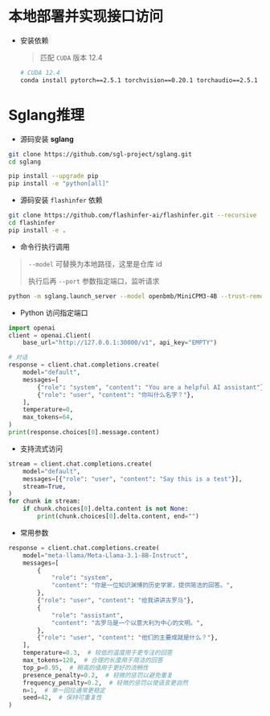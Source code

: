 # 本地部署并实现接口访问

+ 安装依赖

  > 匹配 `CUDA` 版本 12.4

  ```bash
  # CUDA 12.4
  conda install pytorch==2.5.1 torchvision==0.20.1 torchaudio==2.5.1 pytorch-cuda=12.4 -c pytorch -c nvidia
  ```
  
  

# Sglang推理

+ 源码安装 **sglang**

```bash
git clone https://github.com/sgl-project/sglang.git
cd sglang

pip install --upgrade pip
pip install -e "python[all]"
```

+ 源码安装 `flashinfer` 依赖

```bash
git clone https://github.com/flashinfer-ai/flashinfer.git --recursive
cd flashinfer
pip install -e .
```

+ 命令行执行调用

> `--model` 可替换为本地路径，这里是仓库 id
>
> 执行后再 `--port` 参数指定端口，监听请求

```bash
python -m sglang.launch_server --model openbmb/MiniCPM3-4B --trust-remote-code --port 30000 --chat-template chatml
```

+ Python 访问指定端口

```python
import openai
client = openai.Client(
    base_url="http://127.0.0.1:30000/v1", api_key="EMPTY")

# 对话
response = client.chat.completions.create(
    model="default",
    messages=[
        {"role": "system", "content": "You are a helpful AI assistant"},
        {"role": "user", "content": "你叫什么名字？"},
    ],
    temperature=0,
    max_tokens=64,
)
print(response.choices[0].message.content)
```

+ 支持流式访问

```python
stream = client.chat.completions.create(
    model="default",
    messages=[{"role": "user", "content": "Say this is a test"}],
    stream=True,
)
for chunk in stream:
    if chunk.choices[0].delta.content is not None:
        print(chunk.choices[0].delta.content, end="")
```

+ 常用参数

```python
response = client.chat.completions.create(
    model="meta-llama/Meta-Llama-3.1-8B-Instruct",
    messages=[
        {
            "role": "system",
            "content": "你是一位知识渊博的历史学家，提供简洁的回答。",
        },
        {"role": "user", "content": "给我讲讲古罗马"},
        {
            "role": "assistant",
            "content": "古罗马是一个以意大利为中心的文明。",
        },
        {"role": "user", "content": "他们的主要成就是什么？"},
    ],
    temperature=0.3,  # 较低的温度用于更专注的回答
    max_tokens=128,  # 合理的长度用于简洁的回答
    top_p=0.95,  # 稍高的值用于更好的流畅性
    presence_penalty=0.2,  # 轻微的惩罚以避免重复
    frequency_penalty=0.2,  # 轻微的惩罚以使语言更自然
    n=1,  # 单一回应通常更稳定
    seed=42,  # 保持可重复性
)
```

